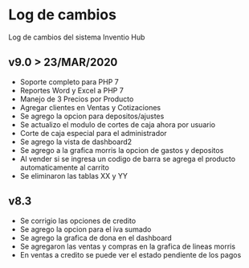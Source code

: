 # Log de cambios
Log de cambios del sistema Inventio Hub

## v9.0 > 23/MAR/2020
- Soporte completo para PHP 7
- Reportes Word y Excel a PHP 7
- Manejo de 3 Precios por Producto
- Agregar clientes en Ventas y Cotizaciones
- Se agrego la opcion para depositos/ajustes
- Se actualizo el modulo de cortes de caja ahora por usuario
- Corte de caja especial para el administrador
- Se agrego la vista de dashboard2
- Se agrego a la grafica morris la opcion de gastos y depositos
- Al vender si se ingresa un codigo de barra se agrega el producto automaticamente al carrito
- Se eliminaron las tablas XX y YY

## v8.3
- Se corrigio las opciones de credito
- Se agrego la opcion para el iva sumado
- Se agrego la grafica de dona en el dashboard
- Se agregaron las ventas y compras en la grafica de lineas morris
- En ventas a credito se puede ver el estado pendiente de los pagos